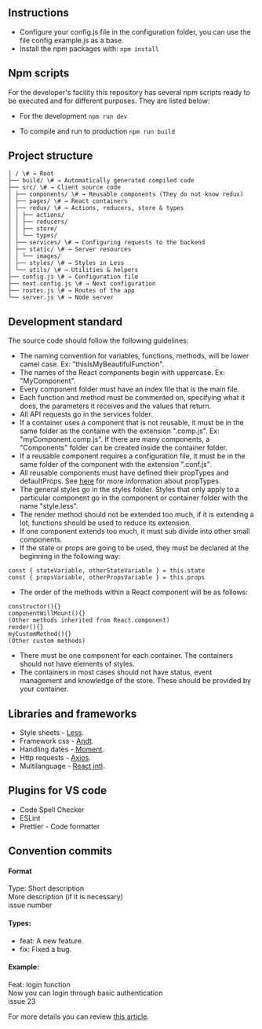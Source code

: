 ## Instructions

- Configure your config.js file in the configuration folder, you can use the file config.example.js as a base.
- Install the npm packages with:
  `npm install`

## Npm scripts

For the developer's facility this repository has several npm scripts ready to be executed and for different purposes. They are listed below:

- For the development
  `npm run dev`

- To compile and run to production
  `npm run build`

## Project structure

```shell
│ / \# → Root
├── build/ \# → Automatically generated compiled code
├── src/ \# → Client source code
│ ├── components/ \# → Reusable components (They do not know redux)
│ ├── pages/ \# → React containers
│ ├── redux/ \# → Actions, reducers, store & types
│ │ ├── actions/
│ │ ├── reducers/
│ │ ├── store/
│ │ └── types/
│ ├── services/ \# → Configuring requests to the backend
│ ├── static/ \# → Server resources
│ │ └── images/
│ ├── styles/ \# → Styles in Less
│ └── utils/ \# → Utilities & helpers
├── config.js \# → Configuration file
├── next.config.js \# → Next configuration
├── routes.js \# → Routes of the app
└── server.js \# → Node server
```

## Development standard

The source code should follow the following guidelines:

- The naming convention for variables, functions, methods, will be lower camel case. Ex: "thisIsMyBeautifulFunction".
- The names of the React components begin with uppercase. Ex: "MyComponent".
- Every component folder must have an index file that is the main file.
- Each function and method must be commented on, specifying what it does, the parameters it receives and the values that return.
- All API requests go in the services folder.
- If a container uses a component that is not reusable, it must be in the same folder as the containe with the extension ".comp.js". Ex: "myComponent.comp.js". If there are many components, a "Components" folder can be created inside the container folder.
- If a reusable component requires a configuration file, it must be in the same folder of the component with the extension ".conf.js".
- All reusable components must have defined their propTypes and defaultProps. See [here](https://reactjs.org/docs/typechecking-with-proptypes.html) for more information about propTypes.
- The general styles go in the styles folder. Styles that only apply to a particular component go in the component or container folder with the name "style.less".
- The render method should not be extended too much, if it is extending a lot, functions should be used to reduce its extension.
- If one component extends too much, it must sub divide into other small components.
- If the state or props are going to be used, they must be declared at the beginning in the following way:

```
const { stateVariable, otherStateVariable } = this.state
const { propsVariable, otherPropsVariable } = this.props
```

- The order of the methods within a React component will be as follows:

```
constructor(){}
componentWillMount(){}
(Other methods inherited from React.component)
render(){}
myCustomMethod(){}
(Other custom methods)
```

- There must be one component for each container. The containers should not have elements of styles.
- The containers in most cases should not have status, event management and knowledge of the store. These should be provided by your container.

## Libraries and frameworks

- Style sheets - [Less](http://lesscss.org/features/).
- Framework css - [Andt](https://ant.design/docs/react/introduce).
- Handling dates - [Moment](https://momentjs.com/docs).
- Http requests - [Axios](https://github.com/axios/axios).
- Multilanguage - [React intl](https://github.com/yahoo/react-intl/wiki).

## Plugins for VS code

- Code Spell Checker
- ESLint
- Prettier - Code formatter

## Convention commits

#### Format

Type: Short description  
More description (if it is necessary)  
issue number

#### Types:

- feat: A new feature.
- fix: Fixed a bug.

#### Example:

Feat: login function  
Now you can login through basic authentication  
issue 23

For more details you can review [this article](http://udacity.github.io/git-styleguide/).
